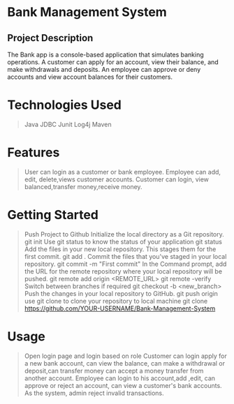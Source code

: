 # Bank Management System

## Project Description

The Bank app is a console-based application that simulates banking operations. 
A customer can apply for an account, view their balance, and make withdrawals and deposits.
An employee can approve or deny accounts and view account balances for their customers.

# Technologies Used

> Java
> JDBC
> Junit
> Log4j
> Maven


# Features
> User can login as a customer or bank employee.
> Employee can add, edit, delete,views customer accounts.
> Customer can login, view balanced,transfer money,receive money.

# Getting Started

> Push Project to Github
> Initialize the local directory as a Git repository.
> git init
> Use git status to know the status of your application
> git status
> Add the files in your new local repository. This stages them for the first commit.
> git add .
> Commit the files that you've staged in your local repository.
> git commit -m "First commit"
> In the Command prompt, add the URL for the remote repository where your local repository will be pushed.
> git remote add origin <REMOTE_URL>
> git remote -verify
> Switch between branches if required
> git checkout -b <new_branch>
> Push the changes in your local repository to GitHub.
> git push origin <selected branch>
> use git clone to clone your repository to local machine
> git clone https://github.com/YOUR-USERNAME/Bank-Management-System
  
# Usage

> Open login page and login based on role
> Customer can login apply for a new bank account, can view the balance, can make a withdrawal or deposit,can transfer money can accept a money transfer from another account.
> Employee can login to his account,add ,edit, can approve or reject an account, can view a customer's bank accounts.
> As the system, admin reject invalid transactions.
 



